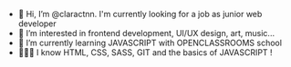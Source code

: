 - 👋 Hi, I’m @claractnn. I'm currently looking for a job as junior web developer 
- 👀 I’m interested in frontend development, UI/UX design, art, music...
- 🌱 I’m currently learning JAVASCRIPT with OPENCLASSROOMS school
- 👩🏻‍💻 I know HTML, CSS, SASS, GIT and the basics of JAVASCRIPT !

<!---
claractnn/claractnn is a ✨ special ✨ repository because its `README.md` (this file) appears on your GitHub profile.
You can click the Preview link to take a look at your changes.
--->
